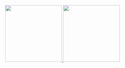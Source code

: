 <div align="center">
  <a href="https://github.com/Kzuy1">
  <img height="180em" src="https://git-stats-4b5z8jbev-kzuy1s-projects.vercel.app/api?username=Kzuy1&show_icons=true&theme=dark&include_all_commits=true&count_private=true"/>
  <img height="180em" src="https://git-stats-4b5z8jbev-kzuy1s-projects.vercel.app/api/top-langs/?username=Kzuy1&layout=compact&langs_count=7&theme=dark"/>
</div>
